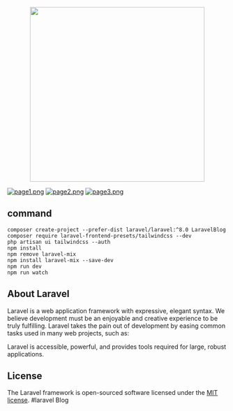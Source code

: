 <p align="center"><a href="https://laravel.com" target="_blank"><img src="https://raw.githubusercontent.com/laravel/art/master/logo-lockup/5%20SVG/2%20CMYK/1%20Full%20Color/laravel-logolockup-cmyk-red.svg" width="400"></a></p>


[![page1.png](https://i.postimg.cc/5t3hnv9S/page1.png)](https://postimg.cc/d7hN0hyh)
[![page2.png](https://i.postimg.cc/yxvhG1g5/page2.png)](https://postimg.cc/YLLmGwxf)
[![page3.png](https://i.postimg.cc/Fsz0RQJr/page3.png)](https://postimg.cc/2Vp1cMwM)


## command

`composer create-project --prefer-dist laravel/laravel:^8.0 LaravelBlog` <br>
`composer require laravel-frontend-presets/tailwindcss --dev` <br>
`php artisan ui tailwindcss --auth` <br>
`npm install` <br>
`npm remove laravel-mix` <br>
`npm install laravel-mix --save-dev` <br>
`npm run dev` <br>
`npm run watch` <br>

## About Laravel

Laravel is a web application framework with expressive, elegant syntax. We believe development must be an enjoyable and creative experience to be truly fulfilling. Laravel takes the pain out of development by easing common tasks used in many web projects, such as:

Laravel is accessible, powerful, and provides tools required for large, robust applications.

## License

The Laravel framework is open-sourced software licensed under the [MIT license](https://opensource.org/licenses/MIT).
#laravel Blog

